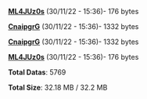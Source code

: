 [**ML4JUz0s**](/data/ML4JUz0s.txt) (30/11/22 - 15:36)- 176 bytes

[**CnaipgrG**](/data/CnaipgrG.txt) (30/11/22 - 15:36)- 1332 bytes

[**CnaipgrG**](/data/CnaipgrG.txt) (30/11/22 - 15:36)- 1332 bytes

[**ML4JUz0s**](/data/ML4JUz0s.txt) (30/11/22 - 15:36)- 176 bytes

**Total Datas**: 5769

**Total Size**: 32.18 MB / 32.2 MB
